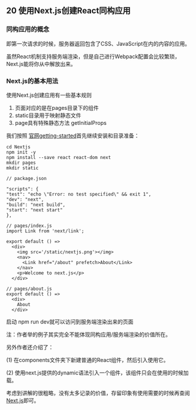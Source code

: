 ## 20 使用Next.js创建React同构应用

### 同构应用的概念

即第一次请求的时候，服务器返回包含了CSS、JavaScript在内的内容的应用。

虽然React机制支持服务端渲染，但是自己进行Webpack配置会比较繁琐，Next.js能将你从中解放出来。

### Next.js的基本用法

使用Next.js创建应用有一些基本规则

1. 页面对应的是在pages目录下的组件
2. static目录用于映射静态文件
3. page具有特殊静态方法 getInitialProps

我们按照 [官网getting-started](https://nextjs.org/learn/basics/getting-started/setup)首先继续安装和目录准备：

```
cd Nextjs
npm init -y
npm install --save react react-dom next
mkdir pages
mkdir static
```

```
// package.json

"scripts": {
"test": "echo \"Error: no test specified\" && exit 1",
"dev": "next",
"build": "next build",
"start": "next start"
},
```


```
// pages/index.js
import Link from 'next/link';

export default () =>
  <div>
    <img src='/static/nextjs.png'></img>
    <nav>
      <Link href="/about" prefetch>About</Link>
    </nav>
    <p>Welcome to next.js</p>
  </div>
```

```
// pages/about.js
export default () => 
  <div>
    About
  </div>
```

启动 npm run dev就可以访问到服务端渲染出来的页面


注：作者举的例子其实完全不能体现同构应用/服务端渲染的价值所在。

另外作者还介绍了：

(1) 在components文件夹下新建普通的React组件，然后引入使用它。

(2) 使用next.js提供的dynamic语法引入一个组件，该组件只会在使用的时候加载。


 考虑到讲解的很粗略，没有太多记录的价值，存留印象有使用需要的时候再查阅[Next.js](https://nextjs.org/)即可。